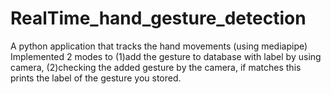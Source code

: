 # RealTime_hand_gesture_detection
A python application that tracks the hand movements (using mediapipe) 
Implemented 2 modes to (1)add the gesture to database with label by using camera,
(2)checking the added gesture by the camera, if matches this prints the label of the gesture you stored.
